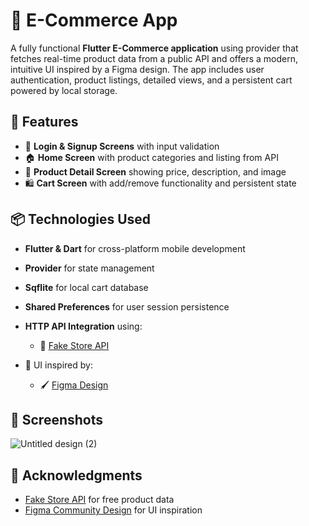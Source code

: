 # 🛒 E-Commerce App

A fully functional **Flutter E-Commerce application** using provider that fetches real-time product data from a public API and offers a modern, intuitive UI inspired by a Figma design. The app includes user authentication, product listings, detailed views, and a persistent cart powered by local storage.

## 📲 Features

* 🔐 **Login & Signup Screens** with input validation
* 🏠 **Home Screen** with product categories and listing from API
* 📄 **Product Detail Screen** showing price, description, and image
* 🛍️ **Cart Screen** with add/remove functionality and persistent state

## 📦 Technologies Used

* **Flutter & Dart** for cross-platform mobile development
* **Provider** for state management
* **Sqflite** for local cart database
* **Shared Preferences** for user session persistence
* **HTTP API Integration** using:

  * 🔗 [Fake Store API](https://github.com/keikaavousi/fake-store-api)
* 🎨 UI inspired by:

  * 🖌️ [Figma Design](https://www.figma.com/design/pE3mvDWbI4hPkFZv3QCK3y/E-Commerce-App-Design--Community-?node-id=19-413&t=jMSPIljrGYwZXiKh-0)


## 📸 Screenshots


![Untitled design (2)](https://github.com/user-attachments/assets/e136d07d-e802-41f8-ade3-3d98947cb904)


## 🙏 Acknowledgments

* [Fake Store API](https://github.com/keikaavousi/fake-store-api) for free product data
* [Figma Community Design](https://www.figma.com/design/pE3mvDWbI4hPkFZv3QCK3y/E-Commerce-App-Design--Community-?node-id=19-413&t=jMSPIljrGYwZXiKh-0) for UI inspiration

